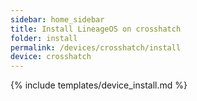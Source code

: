 ```yaml
---
sidebar: home_sidebar
title: Install LineageOS on crosshatch
folder: install
permalink: /devices/crosshatch/install
device: crosshatch
---
```

{% include templates/device_install.md %}
